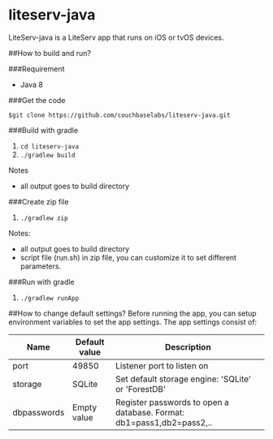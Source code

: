 # liteserv-java
LiteServ-java is a LiteServ app that runs on iOS or tvOS devices.

##How to build and run?

###Requirement
- Java 8

###Get the code
 ```
 $git clone https://github.com/couchbaselabs/liteserv-java.git
 ```
 
###Build with gradle
1. `cd liteserv-java`
2. `./gradlew build`

Notes
- all output goes to build directory

###Create zip file
1. `./gradlew zip`

Notes:
- all output goes to build directory
- script file (run.sh) in zip file, you can customize it to set different parameters.

###Run with gradle
1. `./gradlew runApp`

##How to change default settings?
Before running the app, you can setup environment variables to set the app settings. The app settings consist of:

Name       | Default value| Description|
-----------|--------------|------------|
port       |49850         |Listener port to listen on
storage    |SQLite        |Set default storage engine: 'SQLite' or 'ForestDB'
dbpasswords|Empty value   |Register passwords to open a database. Format: db1=pass1,db2=pass2,..

